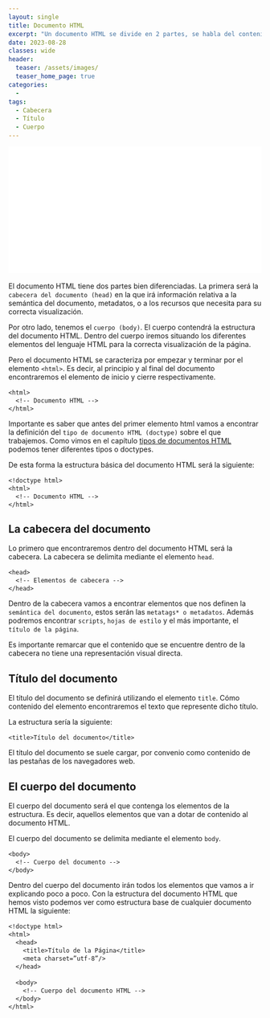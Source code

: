 ```yaml
---
layout: single
title: Documento HTML
excerpt: "Un documento HTML se divide en 2 partes, se habla del contenido de la cabecera y el contenido del cuerpo."
date: 2023-08-28
classes: wide
header:
  teaser: /assets/images/
  teaser_home_page: true
categories:
  - 
tags:
  - Cabecera
  - Título
  - Cuerpo
---
```


<center>
    <img src='./../assets/images/Documento/Intro.svg'>
</center>

El documento HTML tiene dos partes bien diferenciadas. La primera será la `cabecera del documento (head)` en la que irá información relativa a la semántica del documento, metadatos, o a los recursos que necesita para su correcta visualización.

Por otro lado, tenemos el `cuerpo (body)`. El cuerpo contendrá la estructura del documento HTML. Dentro del cuerpo iremos situando los diferentes elementos del lenguaje HTML para la correcta visualización de la página.

Pero el documento HTML se caracteriza por empezar y terminar por el elemento `<html>`. Es decir, al principio y al final del documento encontraremos el elemento de inicio y cierre respectivamente.

```text
<html>
  <!-- Documento HTML -->
</html>
```

Importante es saber que antes del primer elemento html vamos a encontrar la definición del `tipo de documento HTML (doctype)` sobre el que trabajemos. Como vimos en el capítulo [tipos de documentos HTML](https://4rleking.github.io/HTML.github.io/Tipos/) podemos tener diferentes tipos o doctypes.

De esta forma la estructura básica del documento HTML será la siguiente:

```text
<!doctype html>
<html>
  <!-- Documento HTML -->
</html>
```

## La cabecera del documento

Lo primero que encontraremos dentro del documento HTML será la cabecera. La cabecera se delimita mediante el elemento `head`.

```text
<head>
  <!-- Elementos de cabecera -->
</head>
```

Dentro de la cabecera vamos a encontrar elementos que nos definen la `semántica del documento`, estos serán las `metatags* o metadatos`. Además podremos encontrar `scripts`, `hojas de estilo` y el más importante, el `título de la página`.

Es importante remarcar que el contenido que se encuentre dentro de la cabecera no tiene una representación visual directa.

## Título del documento

El título del documento se definirá utilizando el elemento `title`. Cómo contenido del elemento encontraremos el texto que represente dicho título.

La estructura sería la siguiente:

```text
<title>Título del documento</title>
```

El título del documento se suele cargar, por convenio como contenido de las pestañas de los navegadores web.

## El cuerpo del documento

El cuerpo del documento será el que contenga los elementos de la estructura. Es decir, aquellos elementos que van a dotar de contenido al documento HTML.

El cuerpo del documento se delimita mediante el elemento `body`.

```text
<body>
  <!-- Cuerpo del documento -->
</body>
```

Dentro del cuerpo del documento irán todos los elementos que vamos a ir explicando poco a poco. Con la estructura del documento HTML que hemos visto podemos ver como estructura base de cualquier documento HTML la siguiente:

```text
<!doctype html>
<html>
  <head>
    <title>Título de la Página</title>
    <meta charset=”utf-8”/>
  </head>

  <body>
    <!-- Cuerpo del documento HTML -->
  </body>
</html>
```
